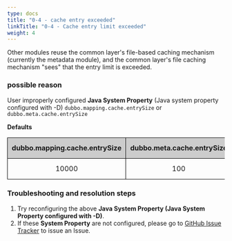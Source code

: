 ```yaml
---
type: docs
title: "0-4 - cache entry exceeded"
linkTitle: "0-4 - Cache entry limit exceeded"
weight: 4
---
```

Other modules reuse the common layer's file-based caching mechanism (currently the metadata module), and the common layer's file caching mechanism "sees" that the entry limit is exceeded.


### possible reason
User improperly configured **Java System Property** (Java system property configured with -D) `dubbo.mapping.cache.entrySize` or `dubbo.meta.cache.entrySize`

**Defaults**

<style>
    .sheet-border, .sheet-border tr, .sheet-border tr td {
        border-width: 1px;
        border-color: black;
        text-align: center;
    }

    .sheet-border tr td {
        height: 48px;
        width: 83px;
        border-style: solid;
        padding: 0.6rem 0.6rem;
    }

    .sheet-header td {
        font-weight: bold;
        background: #cccccc;
    }
</style>

<table class="sheet-border">
    <tr class="sheet-header">
        <td>dubbo.mapping.cache.entrySize</td>
        <td>dubbo.meta.cache.entrySize</td>
    </tr>
    <tr>
        <td>10000</td>
        <td>100</td>
    </tr>
</table>

### Troubleshooting and resolution steps
1. Try reconfiguring the above **Java System Property (Java System Property configured with -D)**.
2. If these **System Property** are not configured, please go to [GitHub Issue Tracker](https://github.com/apache/dubbo/issues) to issue an Issue.